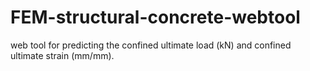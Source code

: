# FEM-structural-concrete-webtool
web tool for predicting the confined ultimate load (kN) and confined ultimate strain (mm/mm). 
